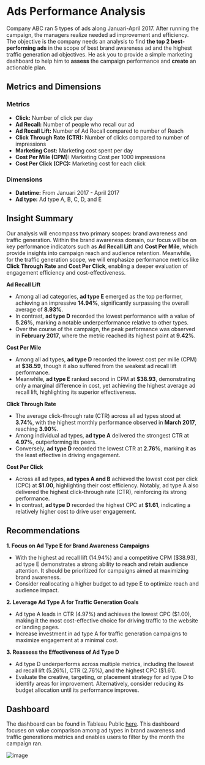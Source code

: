 # Ads Performance Analysis

Company ABC ran 5 types of ads along Januari-April 2017. After running the campaign, the managers realize needed ad improvement and efficiency. The objective is the company needs an analysis to find **the top 2 best-performing ads** in the scope of best brand awareness ad and the highest traffic generation ad objectives. He ask you to provide a simple marketing dashboard to help him to **assess** the campaign performance and **create** an actionable plan.

## Metrics and Dimensions
### Metrics
- **Click:** Number of click per day
- **Ad Recall:** Number of people who recall our ad
- **Ad Recall Lift:** Number of Ad Recall compared to number of Reach 
- **Click Through Rate (CTR):** Number of clicks compared to number of impressions
- **Marketing Cost:** Marketing cost spent per day
- **Cost Per Mile (CPM):** Marketing Cost per 1000 impressions
- **Cost Per Click (CPC):** Marketing cost for each click
### Dimensions
- **Datetime:** From Januari 2017 - April 2017
- **Ad type:** Ad type A, B, C, D, and E


## Insight Summary
Our analysis will encompass two primary scopes: brand awareness and traffic generation. Within the brand awareness domain, our focus will be on key performance indicators such as **Ad Recall Lift** and **Cost Per Mile**, which provide insights into campaign reach and audience retention. Meanwhile, for the traffic generation scope, we will emphasize performance metrics like **Click Through Rate** and **Cost Per Click**, enabling a deeper evaluation of engagement efficiency and cost-effectiveness.


**Ad Recall Lift**
- Among all ad categories, **ad type E** emerged as the top performer, achieving an impressive **14.94%**, significantly surpassing the overall average of **8.93%**.
- In contrast, **ad type D** recorded the lowest performance with a value of **5.26%**, marking a notable underperformance relative to other types.
- Over the course of the campaign, the peak performance was observed in **February 2017**, where the metric reached its highest point at **9.42%**.

**Cost Per Mile**
- Among all ad types, **ad type D** recorded the lowest cost per mille (CPM) at **$38.59**, though it also suffered from the weakest ad recall lift performance.
- Meanwhile, **ad type E** ranked second in CPM at **$38.93**, demonstrating only a marginal difference in cost, yet achieving the highest average ad recall lift, highlighting its superior effectiveness.

**Click Through Rate**
- The average click-through rate (CTR) across all ad types stood at **3.74%**, with the highest monthly performance observed in **March 2017**, reaching **3.90%**.
- Among individual ad types, **ad type A** delivered the strongest CTR at **4.97%**, outperforming its peers.
- Conversely, **ad type D** recorded the lowest CTR at **2.76%**, marking it as the least effective in driving engagement.

**Cost Per Click**
- Across all ad types, **ad types A and B** achieved the lowest cost per click (CPC) at **$1.00**, highlighting their cost efficiency. Notably, ad type A also delivered the highest click-through rate (CTR), reinforcing its strong performance.
- In contrast, **ad type D** recorded the highest CPC at **$1.61**, indicating a relatively higher cost to drive user engagement.

## Recommendations
**1. Focus on Ad Type E for Brand Awareness Campaigns**
- With the highest ad recall lift (14.94%) and a competitive CPM ($38.93), ad type E demonstrates a strong ability to reach and retain audience attention. It should be prioritized for campaigns aimed at maximizing brand awareness.
- Consider reallocating a higher budget to ad type E to optimize reach and audience impact.

**2. Leverage Ad Type A for Traffic Generation Goals**
- Ad type A leads in CTR (4.97%) and achieves the lowest CPC ($1.00), making it the most cost-effective choice for driving traffic to the website or landing pages.
- Increase investment in ad type A for traffic generation campaigns to maximize engagement at a minimal cost.

**3. Reassess the Effectiveness of Ad Type D**
- Ad type D underperforms across multiple metrics, including the lowest ad recall lift (5.26%), CTR (2.76%), and the highest CPC ($1.61).
- Evaluate the creative, targeting, or placement strategy for ad type D to identify areas for improvement. Alternatively, consider reducing its budget allocation until its performance improves.

## Dashboard
The dashboard can be found in Tableau Public [here](https://public.tableau.com/views/AdPerformanceDashboard_17326604930840/Dashboard1?:language=en-GB&:sid=&:redirect=auth&:display_count=n&:origin=viz_share_link). This dashboard focuses on value comparison among ad types in brand awareness and traffic generations metrics and enables users to filter by the month the campaign ran.


![image](https://github.com/user-attachments/assets/e0fb1ad6-d000-47fe-ac95-03d29bdfe047)
